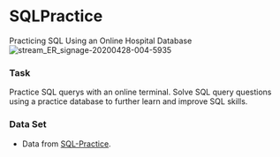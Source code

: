 # SQLPractice
Practicing SQL Using an Online Hospital Database
![stream_ER_signage-20200428-004-5935](https://github.com/s-k96/SQLPractice-HospitalPatientDoctorAnalysis/assets/150070489/722211af-6663-48da-9519-6436cc2c8586)

### Task
Practice SQL querys with an online terminal. Solve SQL query questions using a practice database to further learn and improve SQL skills.

### Data Set
- Data from [SQL-Practice](https://www.sql-practice.com/).

